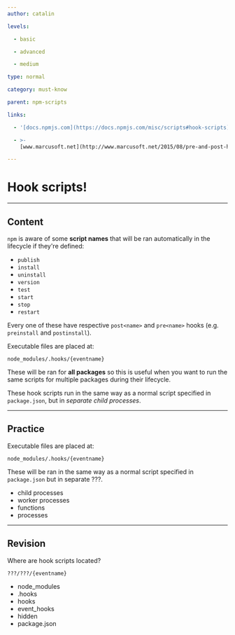 ```yaml
---
author: catalin

levels:

  - basic

  - advanced

  - medium

type: normal

category: must-know

parent: npm-scripts

links:

  - '[docs.npmjs.com](https://docs.npmjs.com/misc/scripts#hook-scripts){website}'

  - >-
    [www.marcusoft.net](http://www.marcusoft.net/2015/08/pre-and-post-hooks-for-npm-scripting.html){website}

---
```

# Hook scripts!

---
## Content

`npm` is aware of some **script names** that will be ran automatically in the lifecycle if they're defined:
-  `publish`
- `install`
- `uninstall`
- `version`
- `test`
- `start`
- `stop` 
- `restart` 

Every one of these have respective `post<name>` and `pre<name>` hooks (e.g. `preinstall` and `postinstall`). 


Executable files are placed at:
```
node_modules/.hooks/{eventname}
```
These will be ran for **all packages** so this is useful when you want to run the same scripts for multiple packages during their lifecycle.

These hook scripts run in the same way as a normal script specified in `package.json`, but in *separate child processes*.

---
## Practice

Executable files are placed at:

```
node_modules/.hooks/{eventname} 
```
These will be ran in the same way as a normal script specified in `package.json` but in separate ???.

* child processes
* worker processes
* functions
* processes

---
## Revision

Where are hook scripts located?

```
???/???/{eventname}
```

* node_modules
* .hooks
* hooks
* event_hooks
* hidden
* package.json